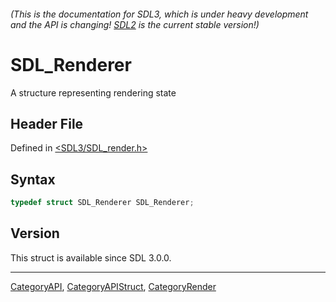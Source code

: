 ###### (This is the documentation for SDL3, which is under heavy development and the API is changing! [SDL2](https://wiki.libsdl.org/SDL2/) is the current stable version!)
# SDL_Renderer

A structure representing rendering state

## Header File

Defined in [<SDL3/SDL_render.h>](https://github.com/libsdl-org/SDL/blob/main/include/SDL3/SDL_render.h)

## Syntax

```c
typedef struct SDL_Renderer SDL_Renderer;
```

## Version

This struct is available since SDL 3.0.0.

----
[CategoryAPI](CategoryAPI), [CategoryAPIStruct](CategoryAPIStruct), [CategoryRender](CategoryRender)

